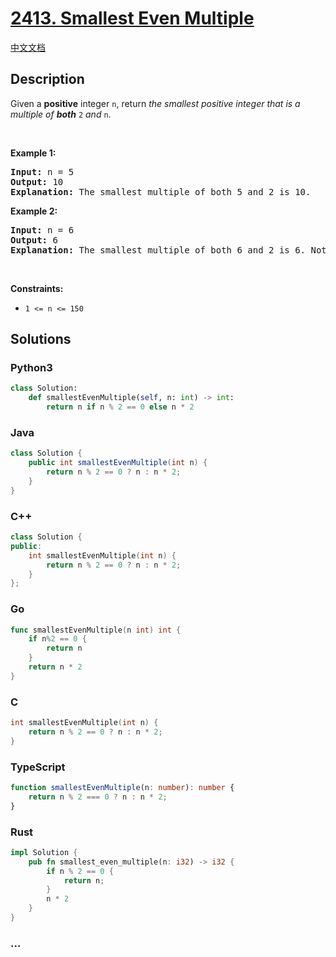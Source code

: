 # [2413. Smallest Even Multiple](https://leetcode.com/problems/smallest-even-multiple)

[中文文档](/solution/2400-2499/2413.Smallest%20Even%20Multiple/README.md)

## Description

Given a <strong>positive</strong> integer <code>n</code>, return <em>the smallest positive integer that is a multiple of <strong>both</strong> </em><code>2</code><em> and </em><code>n</code>.

<p>&nbsp;</p>
<p><strong class="example">Example 1:</strong></p>

<pre>
<strong>Input:</strong> n = 5
<strong>Output:</strong> 10
<strong>Explanation:</strong> The smallest multiple of both 5 and 2 is 10.
</pre>

<p><strong class="example">Example 2:</strong></p>

<pre>
<strong>Input:</strong> n = 6
<strong>Output:</strong> 6
<strong>Explanation:</strong> The smallest multiple of both 6 and 2 is 6. Note that a number is a multiple of itself.
</pre>

<p>&nbsp;</p>
<p><strong>Constraints:</strong></p>

<ul>
	<li><code>1 &lt;= n &lt;= 150</code></li>
</ul>

## Solutions

<!-- tabs:start -->

### **Python3**

```python
class Solution:
    def smallestEvenMultiple(self, n: int) -> int:
        return n if n % 2 == 0 else n * 2
```

### **Java**

```java
class Solution {
    public int smallestEvenMultiple(int n) {
        return n % 2 == 0 ? n : n * 2;
    }
}
```

### **C++**

```cpp
class Solution {
public:
    int smallestEvenMultiple(int n) {
        return n % 2 == 0 ? n : n * 2;
    }
};
```

### **Go**

```go
func smallestEvenMultiple(n int) int {
	if n%2 == 0 {
		return n
	}
	return n * 2
}
```

### **C**

```c
int smallestEvenMultiple(int n) {
    return n % 2 == 0 ? n : n * 2;
}
```

### **TypeScript**

```ts
function smallestEvenMultiple(n: number): number {
    return n % 2 === 0 ? n : n * 2;
}
```

### **Rust**

```rust
impl Solution {
    pub fn smallest_even_multiple(n: i32) -> i32 {
        if n % 2 == 0 {
            return n;
        }
        n * 2
    }
}
```

### **...**

```

```

<!-- tabs:end -->
